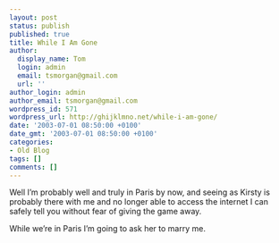 ```yaml
---
layout: post
status: publish
published: true
title: While I Am Gone
author:
  display_name: Tom
  login: admin
  email: tsmorgan@gmail.com
  url: ''
author_login: admin
author_email: tsmorgan@gmail.com
wordpress_id: 571
wordpress_url: http://ghijklmno.net/while-i-am-gone/
date: '2003-07-01 08:50:00 +0100'
date_gmt: '2003-07-01 08:50:00 +0100'
categories:
- Old Blog
tags: []
comments: []
---
```

<p>Well I&#8217;m probably well and truly in Paris by now, and seeing as Kirsty is probably there with me and no longer able to access the internet I can safely tell you without fear of giving the game away.</p>


<p class="firstpar">While we&#8217;re in Paris I&#8217;m going to ask her to marry me.</p>

